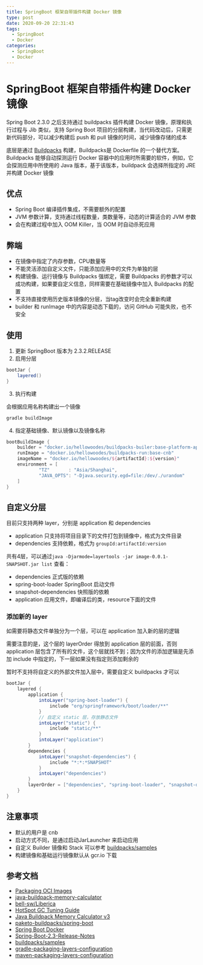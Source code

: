 ```yaml
---
title: SpringBoot 框架自带插件构建 Docker 镜像
type: post
date: 2020-09-20 22:31:43
tags:
  - SpringBoot
  - Docker
categories:
  - SpringBoot
  - Docker
---
```


# SpringBoot 框架自带插件构建 Docker 镜像

Spring Boot 2.3.0 之后支持通过 buildpacks 插件构建 Docker 镜像，原理和执行过程与 Jib 类似，支持 Spring Boot 项目的分层构建，当代码改动后，只需更新代码部分，可以减少构建后 push 和 pull 镜像的时间，减少镜像存储的成本

底层是通过 [Buildpacks](https://buildpacks.io/) 构建，Buildpacks是 Dockerfile 的一个替代方案。Buildpacks 能够自动探测运行 Docker 容器中的应用时所需要的软件，例如，它会探测应用中所使用的 Java 版本，基于该版本，buildpack 会选择所指定的 JRE 并构建 Docker 镜像

## 优点

- Spring Boot 编译插件集成，不需要额外的配置
- JVM 参数计算，支持通过线程数量，类数量等，动态的计算适合的 JVM 参数
- 会在构建过程中加入 OOM Killer，当 OOM 时自动杀死应用

## 弊端

- 在镜像中指定了内存参数，CPU数量等
- 不能灵活添加自定义文件，只能添加应用中的文件为单独的层
- 构建镜像、运行镜像与 Buildpacks 强绑定，需要 Buildpacks 的参数才可以成功构建，如果要自定义信息，同样需要在基础镜像中加入 Buildpacks 的配置
- 不支持直接使用历史版本镜像的分层，当tag改变时会完全重新构建
- builder 和 runImage 中的内容是动态下载的，访问 GitHub 可能失败，也不安全

## 使用

1. 更新 SpringBoot 版本为 2.3.2.RELEASE
2. 启用分层

```groovy
bootJar {
    layered()
}
```

3. 执行构建

会根据应用名称构建出一个镜像

```bash
gradle buildImage
```

4. 指定基础镜像、默认镜像以及镜像名称

```groovy
bootBuildImage {
    builder = "docker.io/hellowoodes/buildpacks-builer:base-platform-api-0.3"
    runImage = "docker.io/hellowoodes/buildpacks-run:base-cnb"
    imageName = "docker.io/hellowoodes/${artifactId}:${version}"
    environment = [
            "TZ"       : "Asia/Shanghai",
            "JAVA_OPTS": "-Djava.security.egd=file:/dev/./urandom"
    ]
}
```

## 自定义分层

目前只支持两种 layer，分别是 application 和 dependencies

- application 只支持将项目目录下的文件打包到镜像中，格式为文件目录
- dependencies 支持依赖，格式为 `groupId:artifactId:version`

共有4层，可以通过`java -Djarmode=layertools -jar image-0.0.1-SNAPSHOT.jar list` 查看：

- dependencies 正式版的依赖
- spring-boot-loader SpringBoot 启动文件
- snapshot-dependencies 快照版的依赖
- application 应用文件，即编译后的类，resource下面的文件

### 添加新的 layer

如需要将静态文件单独分为一个层，可以在 application 加入新的层的逻辑

需要注意的是，这个层的 layerOrder 得放到 application 层的前面，否则 application 层包含了所有的文件，这个层就找不到；因为文件的添加逻辑是先添加 include 中指定的，下一层如果没有指定则添加剩余的

暂时不支持将自定义的外部文件加入层中，需要自定义 buildpacks 才可以

```groovy
bootJar {
    layered {
        application {
            intoLayer("spring-boot-loader") {
                include "org/springframework/boot/loader/**"
            }
            // 自定义 static 层，存放静态文件
            intoLayer("static") {
                include "static/**"
            }
            intoLayer("application")
        }
        dependencies {
            intoLayer("snapshot-dependencies") {
                include "*:*:*SNAPSHOT"
            }
            intoLayer("dependencies")
        }
        layerOrder = ["dependencies", "spring-boot-loader", "snapshot-dependencies", "static", "application"]
    }
}
```

## 注意事项

- 默认的用户是 cnb
- 启动方式不同，是通过启动JarLauncher 来启动应用
- 自定义 Builder 镜像和 Stack 可以参考 [buildpacks/samples](https://github.com/buildpacks/samples)
- 构建镜像和基础运行镜像默认从 gcr.io 下载

## 参考文档

- [Packaging OCI Images](https://docs.spring.io/spring-boot/docs/current-SNAPSHOT/gradle-plugin/reference/html/#build-image)
- [java-buildpack-memory-calculator](https://github.com/cloudfoundry/java-buildpack-memory-calculator)
- [bell-sw/Liberica](https://github.com/bell-sw/Liberica)
- [HotSpot GC Tuning Guide](https://docs.oracle.com/javase/8/docs/technotes/guides/vm/gctuning/considerations.html)
- [Java Buildpack Memory Calculator v3](https://docs.google.com/document/d/1vlXBiwRIjwiVcbvUGYMrxx2Aw1RVAtxq3iuZ3UK2vXA/edit#heading=h.uy41ishpv9zc)
- [paketo-buildpacks/spring-boot](https://github.com/paketo-buildpacks/spring-boot)
- [Spring Boot Docker](https://spring.io/guides/topicals/spring-boot-docker)
- [Spring-Boot-2.3-Release-Notes](https://github.com/spring-projects/spring-boot/wiki/Spring-Boot-2.3-Release-Notes)
- [buildpacks/samples](https://github.com/buildpacks/samples)
- [gradle-packaging-layers-configuration](https://docs.spring.io/spring-boot/docs/current/gradle-plugin/reference/html/#packaging-layers-configuration)
- [maven-packaging-layers-configuration](https://docs.spring.io/spring-boot/docs/current/maven-plugin/reference/html/#repackage-layers-configuration)
